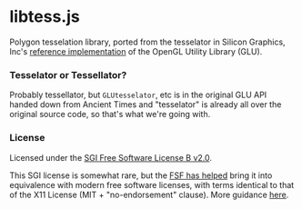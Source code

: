 # libtess.js

Polygon tesselation library, ported from the tesselator in Silicon Graphics,
Inc's
[reference implementation](http://oss.sgi.com/projects/ogl-sample/index.html) of
the OpenGL Utility Library (GLU).

### Tesselator or Tessellator?

Probably tessellator, but `GLUtesselator`, etc is in the original GLU API handed
down from Ancient Times and "tesselator" is already all over the original source
code, so that's what we're going with.

### License

Licensed under the [SGI Free Software License B v2.0](LICENSE).

This SGI license is somewhat rare, but the
[FSF has helped](https://www.fsf.org/blogs/licensing/2008-09-sgi-announcement)
bring it into equivalence with modern free software licenses, with terms
identical to that of the X11 License (MIT + "no-endorsement" clause). More
guidance [here](https://www.gnu.org/licenses/license-list.html#SGIFreeB).
